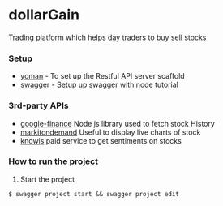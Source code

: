 # dollarGain
Trading platform which helps day traders to buy sell stocks

### Setup  

* [yoman] - To set up the Restful API server scaffold 
* [swagger] - Setup up swagger with node tutorial


### 3rd-party APIs
* [google-finance] Node js library used to fetch stock History
* [markitondemand] Useful to display live charts of stock
* [knowis] paid service to get sentiments on stocks



### How to run the project
1. Start the project 

```
$ swagger project start && swagger project edit 
```

 [yoman]: <https://github.com/trwalker/generator-express-rest-api>
 [google-finance]: <https://github.com/pilwon/node-google-finance>
 [markitondemand]:<http://dev.markitondemand.com/MODApis/Api/v2/Quote/json?symbol=AAPL>
 [knowis]: <http://www.knowsis.com/>
 [swagger]: <https://scotch.io/tutorials/speed-up-your-restful-api-development-in-node-js-with-swagger>